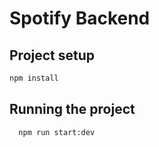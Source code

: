 # Spotify Backend

## Project setup

```bash
npm install
```

## Running the project

```bash
  npm run start:dev
```